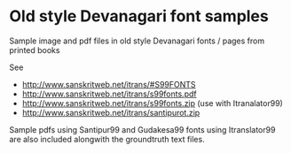 Old style Devanagari font samples
====

Sample image and pdf files in old style Devanagari fonts / pages from printed books

See 

* http://www.sanskritweb.net/itrans/#S99FONTS
* http://www.sanskritweb.net/itrans/s99fonts.pdf
* http://www.sanskritweb.net/itrans/s99fonts.zip (use with Itranalator99)
* http://www.sanskritweb.net/itrans/santipurot.zip

Sample pdfs using Santipur99 and Gudakesa99 fonts using Itranslator99 are also included alongwith the groundtruth text files.


